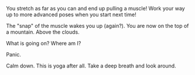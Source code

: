 You stretch as far as you can and end up pulling a muscle!
Work your way up to more advanced poses when you start
next time!

The "snap" of the muscle wakes you up (again?). You are now on the top of a mountain. Above the clouds.

What is going on? Where am I?

Panic.

Calm down.  This is yoga after all.  Take a deep breath and look around.


